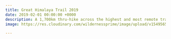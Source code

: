 ```yaml
---
title: Great Himalaya Trail 2019
date: 2019-02-01 00:00:00 +0000
description: A 1,700km thru-hike across the highest and most remote trails in Nepal
image: https://res.cloudinary.com/wildernessprime/image/upload/v1549565641/IMG_6463.jpg

---
```

